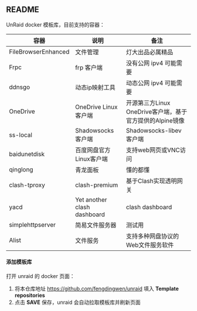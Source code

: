 ## README

UnRaid docker 模板库，目前支持的容器：

|容器|说明|备注|
|---|---|---|
|FileBrowserEnhanced|文件管理| 灯大出品必属精品|
|Frpc| frp 客户端| 没有公网 ipv4 可能需要|
|ddnsgo| 动态ip映射工具| 动态公网 ipv4 可能需要|
|OneDrive| OneDrive Linux 客户端| 开源第三方Linux OneDrive客户端，基于官方提供的Alpine镜像|
|ss-local| Shadowsocks 客户端| Shadowsocks-libev 客户端 |
|baidunetdisk| 百度网盘官方Linux客户端| 支持web网页或VNC访问 |
|qinglong| 青龙面板| 懂的都懂 |
|clash-tproxy|clash-premium|基于Clash实现透明网关|
|yacd|Yet another clash dashboard|clash dashboard|
|simplehttpserver|简易文件服务器|测试用|
|Alist|文件服务|支持多种网盘协议的Web文件服务软件|


#### 添加模板库

打开 unraid 的 docker 页面：

1. 将本仓库地址 https://github.com/fengdingwen/unraid 填入 **Template repositories**
2. 点击 **SAVE** 保存，unraid 会自动拉取模板库并刷新页面